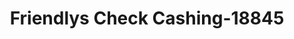 ---
f_zip-code: 75051
f_state-code: TX
title: Friendlys Check Cashing-18845
f_phone: 972-264-6669
f_city-only: Grand Prairie
f_address: 3318 E Jefferson Street Grand Prairie
f_location-unique-id: '18845'
slug: friendlys-check-cashing-18845
updated-on: '2024-05-30T13:46:58.046Z'
created-on: '2024-05-30T13:36:59.803Z'
published-on: '2024-05-30T13:54:32.469Z'
f_city-state: cms/city/grand-prairie-tx.md
f_company: cms/company/friendlys-check-cashing.md
f_state: cms/state/texas.md
layout: '[payday-loan].html'
tags: payday-loan
---